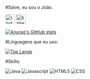 #Salve, eu sou o João. 

[<img src= 'https://img.shields.io/badge/Instagram-E4405F?style=for-the-badge&logo=instagram&logoColor=white' alt='instagram' height='30'>](https://www.instagram.com/luzescura/)
[<img src='https://img.shields.io/badge/LinkedIn-0077B5?style=for-the-badge&logo=linkedin&logoColor=white' alt='linkedin' height='30'>](https://www.linkedin.com/in/luzescuraa)

[![Anurag's GitHub stats](https://github-readme-stats.vercel.app/api?username=LuzEscuraa&show_icons=true&theme=tokyonight)](https://github.com/anuraghazra/github-readme-stats)

#Linguagens que eu uso:

[![Top Langs](https://github-readme-stats.vercel.app/api/top-langs/?username=luzEscuraa&theme=tokyonight)](https://github.com/anuraghazra/github-readme-stats)

#Skills:

![Java](https://img.shields.io/badge/OpenJDK-ED8B00?style=for-the-badge&logo=openjdk&logoColor=white)
![Javascript](https://img.shields.io/badge/JavaScript-323330?style=for-the-badge&logo=javascript&logoColor=F7DF1E)
![HTML5](https://img.shields.io/badge/HTML5-E34F26?style=for-the-badge&logo=html5&logoColor=white)
![CSS](https://img.shields.io/badge/CSS3-1572B6?style=for-the-badge&logo=css3&logoColor=white)
